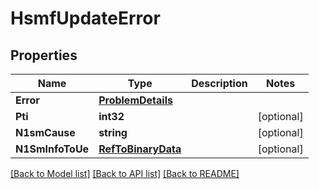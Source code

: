 # HsmfUpdateError

## Properties
Name | Type | Description | Notes
------------ | ------------- | ------------- | -------------
**Error** | [**ProblemDetails**](ProblemDetails.md) |  | 
**Pti** | **int32** |  | [optional] 
**N1smCause** | **string** |  | [optional] 
**N1SmInfoToUe** | [**RefToBinaryData**](RefToBinaryData.md) |  | [optional] 

[[Back to Model list]](../README.md#documentation-for-models) [[Back to API list]](../README.md#documentation-for-api-endpoints) [[Back to README]](../README.md)


